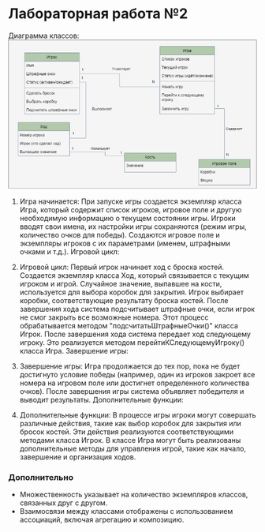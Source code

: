 # Лабораторная работа №2

Диаграмма классов:
![lab2.png](lab2.png)

1. Игра начинается:
При запуске игры создается экземпляр класса Игра, который содержит список игроков, игровое поле и другую необходимую информацию о текущем состоянии игры.
Игроки вводят свои имена, их настройки игры сохраняются (режим игры, количество очков для победы).
Создаются игровое поле и экземпляры игроков с их параметрами (именем, штрафными очками и т.д.).
Игровой цикл:
2. Игровой цикл:
Первый игрок начинает ход с броска костей. Создается экземпляр класса Ход, который связывается с текущим игроком и игрой.
Случайное значение, выпавшее на кости, используется для выбора коробок для закрытия. Игрок выбирает коробки, соответствующие результату броска костей.
После завершения хода система подсчитывает штрафные очки, если игрок не смог закрыть все возможные номера. Этот процесс обрабатывается методом "подсчитатьШтрафныеОчки()" класса Игрок.
После завершения хода система передает ход следующему игроку. Это реализуется методом перейтиКСледующемуИгроку() класса Игра.
Завершение игры:
3. Завершение игры:
Игра продолжается до тех пор, пока не будет достигнуто условие победы (например, один из игроков закроет все номера на игровом поле или достигнет определенного количества очков).
После завершения игры система объявляет победителя и выводит результаты.
Дополнительные функции:

4. Дополнительные функции:
В процессе игры игроки могут совершать различные действия, такие как выбор коробок для закрытия или бросок костей. Эти действия реализуются соответствующими методами класса Игрок.
В классе Игра могут быть реализованы дополнительные методы для управления игрой, такие как начало, завершение и организация ходов.

### Дополнительно
- Множественность указывает на количество экземпляров классов, связанных друг с другом.
- Взаимосвязи между классами отображены с использованием ассоциаций, включая агрегацию и композицию.